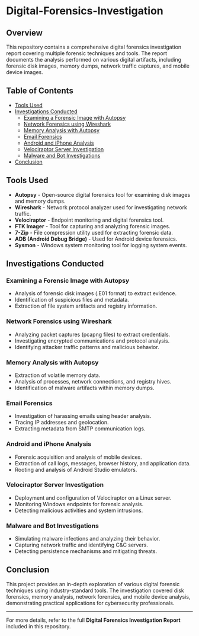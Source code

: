 # Digital-Forensics-Investigation

## Overview
This repository contains a comprehensive digital forensics investigation report covering multiple forensic techniques and tools. The report documents the analysis performed on various digital artifacts, including forensic disk images, memory dumps, network traffic captures, and mobile device images.

## Table of Contents
- [Tools Used](#tools-used)
- [Investigations Conducted](#investigations-conducted)
  - [Examining a Forensic Image with Autopsy](#examining-a-forensic-image-with-autopsy)
  - [Network Forensics using Wireshark](#network-forensics-using-wireshark)
  - [Memory Analysis with Autopsy](#memory-analysis-with-autopsy)
  - [Email Forensics](#email-forensics)
  - [Android and iPhone Analysis](#android-and-iphone-analysis)
  - [Velociraptor Server Investigation](#velociraptor-server-investigation)
  - [Malware and Bot Investigations](#malware-and-bot-investigations)
- [Conclusion](#conclusion)

## Tools Used
- **Autopsy** - Open-source digital forensics tool for examining disk images and memory dumps.
- **Wireshark** - Network protocol analyzer used for investigating network traffic.
- **Velociraptor** - Endpoint monitoring and digital forensics tool.
- **FTK Imager** - Tool for capturing and analyzing forensic images.
- **7-Zip** - File compression utility used for extracting forensic data.
- **ADB (Android Debug Bridge)** - Used for Android device forensics.
- **Sysmon** - Windows system monitoring tool for logging system events.

## Investigations Conducted

### Examining a Forensic Image with Autopsy
- Analysis of forensic disk images (.E01 format) to extract evidence.
- Identification of suspicious files and metadata.
- Extraction of file system artifacts and registry information.

### Network Forensics using Wireshark
- Analyzing packet captures (pcapng files) to extract credentials.
- Investigating encrypted communications and protocol analysis.
- Identifying attacker traffic patterns and malicious behavior.

### Memory Analysis with Autopsy
- Extraction of volatile memory data.
- Analysis of processes, network connections, and registry hives.
- Identification of malware artifacts within memory dumps.

### Email Forensics
- Investigation of harassing emails using header analysis.
- Tracing IP addresses and geolocation.
- Extracting metadata from SMTP communication logs.

### Android and iPhone Analysis
- Forensic acquisition and analysis of mobile devices.
- Extraction of call logs, messages, browser history, and application data.
- Rooting and analysis of Android Studio emulators.

### Velociraptor Server Investigation
- Deployment and configuration of Velociraptor on a Linux server.
- Monitoring Windows endpoints for forensic analysis.
- Detecting malicious activities and system intrusions.

### Malware and Bot Investigations
- Simulating malware infections and analyzing their behavior.
- Capturing network traffic and identifying C&C servers.
- Detecting persistence mechanisms and mitigating threats.

## Conclusion
This project provides an in-depth exploration of various digital forensic techniques using industry-standard tools. The investigation covered disk forensics, memory analysis, network forensics, and mobile device analysis, demonstrating practical applications for cybersecurity professionals.

---
For more details, refer to the full **Digital Forensics Investigation Report** included in this repository.

